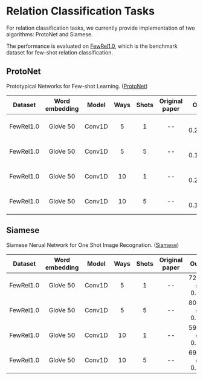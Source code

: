 # Relation Classification Tasks

For relation classification tasks, we currently provide implementation of two algorithms: ProtoNet and Siamese.

The performance is evaluated on [FewRel1.0](https://github.com/thunlp/FewRel), which is the benchmark dataset for few-shot relation classification.

## ProtoNet

Prototypical Networks for Few-shot Learning. ([ProtoNet](https://arxiv.org/pdf/1703.05175.pdf))

|  Dataset  | Word embedding | Model  | Ways | Shots | Original paper |                        Other reports                         |     Ours     |
| :-------: | :------------: | :----: | :--: | :---: | :------------: | :----------------------------------------------------------: | :----------: |
| FewRel1.0 |    GloVe 50    | Conv1D |  5   |   1   |       --       | 69.20 ± 0.20([FewRel1.0](https://aclanthology.org/D18-1514.pdf)) | 70.18 ± 0.35 |
| FewRel1.0 |    GloVe 50    | Conv1D |  5   |   5   |       --       | 84.79 ± 0.16([FewRel1.0](https://aclanthology.org/D18-1514.pdf)) | 83.13 ± 0.42 |
| FewRel1.0 |    GloVe 50    | Conv1D |  10  |   1   |       --       | 56.44 ± 0.22([FewRel1.0](https://aclanthology.org/D18-1514.pdf)) | 56.81 ± 0.15 |
| FewRel1.0 |    GloVe 50    | Conv1D |  10  |   5   |       --       | 75.55 ± 0.19([FewRel1.0](https://aclanthology.org/D18-1514.pdf)) | 71.76 ± 0.31 |

## Siamese

Siamese Nerual Network for One Shot Image Recognation. ([Siamese](http://www.cs.toronto.edu/~gkoch/files/msc-thesis.pdf))

|  Dataset  | Word embedding | Model  | Ways | Shots | Original paper |     Ours     |
| :-------: | :------------: | :----: | :--: | :---: | :------------: | :----------: |
| FewRel1.0 |    GloVe 50    | Conv1D |  5   |   1   |       --       | 72.07 ± 0.38 |
| FewRel1.0 |    GloVe 50    | Conv1D |  5   |   5   |       --       | 80.05 ± 0.28 |
| FewRel1.0 |    GloVe 50    | Conv1D |  10  |   1   |       --       | 59.73 ± 0.25 |
| FewRel1.0 |    GloVe 50    | Conv1D |  10  |   5   |       --       | 69.41 ± 0.20 |

